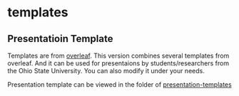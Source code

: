 # templates

## Presentatioin Template

Templates are from [overleaf](https://www.overleaf.com/gallery/tagged/presentation#.VwMyEyYy1hE). This version combines several templates from overleaf. And it can be used for presentaions by students/researchers from the Ohio State University. You can also modify it under your needs. 

Presentation template can be viewed in the folder of [presentation-templates](https://github.com/zhenv5/templates/tree/master/presentation-templates)




